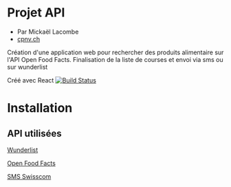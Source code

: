 # Projet API 

* Par Mickaël Lacombe
* [cpnv.ch](www.cpnv.ch)

Création d'une application web pour rechercher des produits alimentaire sur l'API Open Food Facts.
Finalisation de la liste de courses et envoi via sms ou sur wunderlist

Créé avec React [![Build Status](https://travis-ci.org/facebookincubator/create-react-app.svg?branch=master)](https://travis-ci.org/facebookincubator/create-react-app)


# Installation


## API utilisées

[Wunderlist](developer.wunderlist.com)

[Open Food Facts](http://world-fr.openfoodfacts.org/)

[SMS Swisscom](https://api-developer.swisscom.com/)